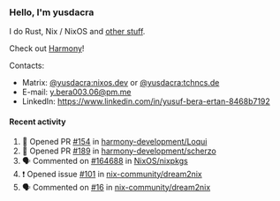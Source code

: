 ### Hello, I'm yusdacra

I do Rust, Nix / NixOS and [other stuff](https://yusdacra.gitlab.io/about).

Check out [Harmony](https://github.com/harmony-development)!

Contacts:
- Matrix: [@yusdacra:nixos.dev](https://matrix.to/#/@yusdacra:nixos.dev) or [@yusdacra:tchncs.de](https://matrix.to/#/@yusdacra:tchncs.de)
- E-mail: y.bera003.06@pm.me
- LinkedIn: https://www.linkedin.com/in/yusuf-bera-ertan-8468b7192

#### Recent activity

<!--START_SECTION:activity-->
1. 💪 Opened PR [#154](https://github.com/harmony-development/Loqui/pull/154) in [harmony-development/Loqui](https://github.com/harmony-development/Loqui)
2. 💪 Opened PR [#189](https://github.com/harmony-development/scherzo/pull/189) in [harmony-development/scherzo](https://github.com/harmony-development/scherzo)
3. 🗣 Commented on [#164688](https://github.com/NixOS/nixpkgs/issues/164688) in [NixOS/nixpkgs](https://github.com/NixOS/nixpkgs)
4. ❗️ Opened issue [#101](https://github.com/nix-community/dream2nix/issues/101) in [nix-community/dream2nix](https://github.com/nix-community/dream2nix)
5. 🗣 Commented on [#16](https://github.com/nix-community/dream2nix/issues/16) in [nix-community/dream2nix](https://github.com/nix-community/dream2nix)
<!--END_SECTION:activity-->
